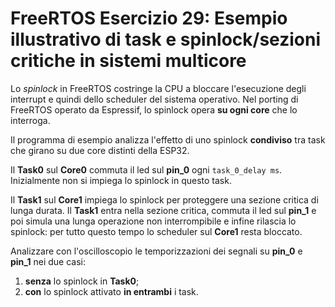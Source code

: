 # FreeRTOS Esercizio 29: Esempio illustrativo di task e spinlock/sezioni critiche in sistemi multicore

Lo _spinlock_ in FreeRTOS costringe la CPU a bloccare l'esecuzione degli interrupt e quindi dello scheduler del sistema operativo.
Nel porting di FreeRTOS operato da Espressif, lo spinlock opera __su ogni core__ che lo interroga.

Il programma di esempio analizza l'effetto di uno spinlock __condiviso__ tra task che girano su due core distinti della ESP32.

Il __Task0__ sul __Core0__ commuta il led sul __pin_0__ ogni `task_0_delay ms`. Inizialmente non si impiega lo spinlock in questo task.

Il __Task1__ sul __Core1__ impiega lo spinlock per proteggere una sezione critica di lunga durata. Il __Task1__ entra nella sezione critica, commuta il led sul __pin_1__ e poi simula una lunga operazione non interrompibile e infine rilascia lo spinlock: per tutto questo tempo lo scheduler sul __Core1__  resta bloccato.

Analizzare con l'oscilloscopio le temporizzazioni dei segnali su __pin_0__ e __pin_1__ nei due casi:

1. __senza__ lo spinlock in __Task0__;
2. __con__ lo spinlock attivato __in entrambi__ i task.
